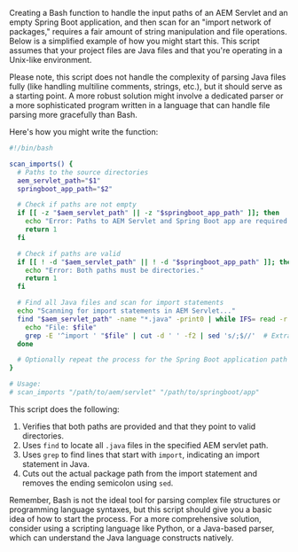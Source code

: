 Creating a Bash function to handle the input paths of an AEM Servlet and an empty Spring Boot application, and then scan for an "import network of packages," requires a fair amount of string manipulation and file operations. Below is a simplified example of how you might start this. This script assumes that your project files are Java files and that you're operating in a Unix-like environment.

Please note, this script does not handle the complexity of parsing Java files fully (like handling multiline comments, strings, etc.), but it should serve as a starting point. A more robust solution might involve a dedicated parser or a more sophisticated program written in a language that can handle file parsing more gracefully than Bash.

Here's how you might write the function:

```bash
#!/bin/bash

scan_imports() {
  # Paths to the source directories
  aem_servlet_path="$1"
  springboot_app_path="$2"

  # Check if paths are not empty
  if [[ -z "$aem_servlet_path" || -z "$springboot_app_path" ]]; then
    echo "Error: Paths to AEM Servlet and Spring Boot app are required."
    return 1
  fi

  # Check if paths are valid
  if [[ ! -d "$aem_servlet_path" || ! -d "$springboot_app_path" ]]; then
    echo "Error: Both paths must be directories."
    return 1
  fi

  # Find all Java files and scan for import statements
  echo "Scanning for import statements in AEM Servlet..."
  find "$aem_servlet_path" -name "*.java" -print0 | while IFS= read -r -d '' file; do
    echo "File: $file"
    grep -E '^import ' "$file" | cut -d ' ' -f2 | sed 's/;$//'  # Extracting import statements
  done

  # Optionally repeat the process for the Spring Boot application path
}

# Usage:
# scan_imports "/path/to/aem/servlet" "/path/to/springboot/app"
```

This script does the following:
1. Verifies that both paths are provided and that they point to valid directories.
2. Uses `find` to locate all `.java` files in the specified AEM servlet path.
3. Uses `grep` to find lines that start with `import`, indicating an import statement in Java.
4. Cuts out the actual package path from the import statement and removes the ending semicolon using `sed`.

Remember, Bash is not the ideal tool for parsing complex file structures or programming language syntaxes, but this script should give you a basic idea of how to start the process. For a more comprehensive solution, consider using a scripting language like Python, or a Java-based parser, which can understand the Java language constructs natively.